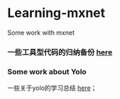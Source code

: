 # Learning-mxnet
Some work with mxnet

### 一些工具型代码的归纳备份 [here](https://github.com/EchoWangHF/Learning-mxnet/tree/master/Code_Tools%20about%20Images)

### Some work about Yolo
一些关于yolo的学习总结 [here](https://github.com/EchoWangHF/Learning-mxnet/tree/master/Yolo)；</br>
